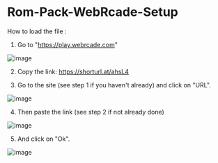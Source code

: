 # Rom-Pack-WebRcade-Setup

How to load the file :

1. Go to "https://play.webrcade.com"

![image](https://github.com/Psyko38/Rom-Pack-WebRcade/assets/110417117/2b053677-7f1b-43ce-ba94-ef0da84a8f74)

2. Copy the link: https://shorturl.at/ahsL4

3. Go to the site (see step 1 if you haven't already) and click on "URL".

![image](https://github.com/Psyko38/Rom-Pack-WebRcade/assets/110417117/5706ed1d-397b-49d9-9461-d5186cb5dad1)

4. Then paste the link (see step 2 if not already done)

![image](https://github.com/Psyko38/Rom-Pack-WebRcade/assets/110417117/b701ebe3-7535-487b-8b1d-6ec027dbd241)

5. And click on "Ok".

![image](https://github.com/Psyko38/Rom-Pack-WebRcade/assets/110417117/bc4f4706-ba2a-489d-8bc3-fc27a06e4b0e)
